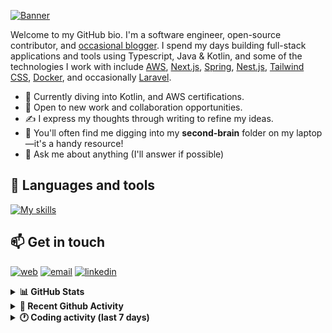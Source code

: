 [![Banner](https://raw.githubusercontent.com/wilfriedago/wilfriedago/main/assets/1.png)][website]

Welcome to my GitHub bio. I'm a software engineer, open-source contributor, and [occasional blogger][blog]. I spend my days building full-stack applications and tools using Typescript, Java & Kotlin, and some of the technologies I work with include [AWS](https://aws.amazon.com/fr/), [Next.js](https://nextjs.org/), [Spring](https://spring.io/), [Nest.js](https://nestjs.com/), [Tailwind CSS](https://github.com/tailwindlabs/tailwindcss), [Docker](https://www.docker.com/), and occasionally [Laravel](https://laravel.com/).

- 🔭 Currently diving into Kotlin, and AWS certifications.
- 👯 Open to new work and collaboration opportunities.
- ✍️ I express my thoughts through writing to refine my ideas.
- 🧠 You'll often find me digging into my **second-brain** folder on my laptop—it's a handy resource!
- 💬 Ask me about anything (I'll answer if possible)

## 🎨 Languages and tools

[![My skills](https://skillicons.dev/icons?i=typescript,js,nodejs,nest,java,kotlin,spring,python,fastapi,django,aws,docker,vscode,idea,tailwind&perline=15)](https://wilfriedago.dev/about#skills)

## 📫 Get in touch
[![web](https://img.shields.io/badge/WEBSITE-12100E?logo=google-earth&color=282A36)][website]
[![email](https://img.shields.io/badge/MAIL-12100E?logo=mailgun&color=282A36)][mail]
[![linkedin](https://img.shields.io/badge/LINKEDIN-12100E?logo=linkedin&color=282A36)][linkedin]


<details>
  <summary><b>📊 GitHub Stats</b></summary>
	<br/>
	<p align="left">
		<img width="49.5%" src="https://github-readme-stats.vercel.app/api?username=wilfriedago&show_icons=true&count_private=true&title_color=10b981&icon_color=10b981&theme=react&hide_border=true&rank_icon=github" />
		<img width="49.5%" src="https://streak-stats.demolab.com/?user=wilfriedago&hide_border=true&theme=react&ring=10b981&fire=fff&currStreakNum=fff&sideLabels=10b981&currStreakLabel=10b981&sideNums=fff" />
	</p>
</details>

<details>
  <summary><b>📅 Recent Github Activity</b></summary>
	<br>

<!--RECENT_ACTIVITY:last_update-->
Last Updated: Saturday, November 2nd, 2024, 4:17:50 AM
<!--RECENT_ACTIVITY:last_update_end-->

<!--RECENT_ACTIVITY:start-->
1. ⬆️ Pushed 57 commit(s) to [wilfriedago/marble](https://github.com/wilfriedago/marble)<br>
2. 📔 Created new repository [wilfriedago/c-programming](https://github.com/wilfriedago/c-programming)<br>
3. ⭐ Starred [btholt/complete-intro-to-react-v9](https://github.com/btholt/complete-intro-to-react-v9)<br>
4. ⭐ Starred [btholt/complete-intro-to-react-v9](https://github.com/btholt/complete-intro-to-react-v9)<br>
5. 🔱 Forked [wilfriedago/once-ui-nextjs-starter](undefined) from [once-ui-system/nextjs-starter](https://github.com/once-ui-system/nextjs-starter)<br>
<!--RECENT_ACTIVITY:end-->
</details>

<details>
  <summary><b>🕐 Coding activity (last 7 days)</b></summary>
	<br>

<!--START_SECTION:waka-->

```python
Total Time: 55 hrs 26 mins

TypeScript        22 hrs 51 mins  ██████████▒░░░░░░░░░░░░░░   40.95 %
Java              21 hrs 25 mins  █████████▓░░░░░░░░░░░░░░░   38.38 %
SQL               1 hr 54 mins    █░░░░░░░░░░░░░░░░░░░░░░░░   03.41 %
XML               46 mins         ▒░░░░░░░░░░░░░░░░░░░░░░░░   01.38 %
Drools            45 mins         ▒░░░░░░░░░░░░░░░░░░░░░░░░   01.37 %
C                 41 mins         ▒░░░░░░░░░░░░░░░░░░░░░░░░   01.25 %
JavaScript        37 mins         ▒░░░░░░░░░░░░░░░░░░░░░░░░   01.11 %
SCSS              24 mins         ▒░░░░░░░░░░░░░░░░░░░░░░░░   00.74 %
```

<!--END_SECTION:waka-->
</details>

[website]: https://wilfriedago.dev
[linkedin]: https://linkedin.com/in/wilfriedago
[blog]: https://wilfriedago.dev/blog
[mail]: mailto:me@wilfriedago.dev
